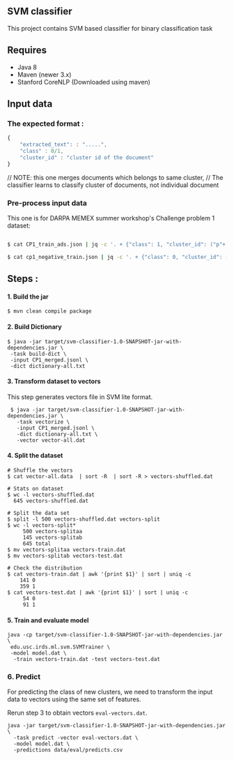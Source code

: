 ## SVM classifier
This project contains SVM based classifier for binary classification task


## Requires

+ Java 8
+ Maven  (newer 3.x)
+ Stanford CoreNLP (Downloaded using maven)


## Input data


### The expected format :

````js
{
    "extracted_text": : ".....",
    "class" : 0/1,
    "cluster_id" : "cluster id of the document"
}
````

// NOTE: this one merges documents which belongs to same cluster,
// The classifier learns to classify cluster of documents, not individual document

### Pre-process input data
This one is for DARPA MEMEX summer workshop's Challenge problem 1 dataset:

````bash

$ cat CP1_train_ads.json | jq -c '. + {"class": 1, "cluster_id": ("p"+.cluster_id)}' >> CP1_merged.jsonl

$ cat cp1_negative_train.json | jq -c '. + {"class": 0, "cluster_id": ("n"+.cluster_id)}' >> CP1_merged.jsonl

````



##  Steps :

#### 1. Build the jar

````
$ mvn clean compile package
````

#### 2. Build Dictionary

````
$ java -jar target/svm-classifier-1.0-SNAPSHOT-jar-with-dependencies.jar \
 -task build-dict \
 -input CP1_merged.jsonl \
 -dict dictionary-all.txt
````

#### 3. Transform dataset to vectors

This step generates vectors file in SVM lite format.

````
 $ java -jar target/svm-classifier-1.0-SNAPSHOT-jar-with-dependencies.jar \
   -task vectorize \
   -input CP1_merged.jsonl \
   -dict dictionary-all.txt \
   -vector vector-all.dat
````


#### 4. Split the dataset


```
# Shuffle the vectors
$ cat vector-all.data  | sort -R  | sort -R > vectors-shuffled.dat

# Stats on dataset
$ wc -l vectors-shuffled.dat
  645 vectors-shuffled.dat

# Split the data set
$ split -l 500 vectors-shuffled.dat vectors-split
$ wc -l vectors-split*
     500 vectors-splitaa
     145 vectors-splitab
     645 total
$ mv vectors-splitaa vectors-train.dat
$ mv vectors-splitab vectors-test.dat

# Check the distribution
$ cat vectors-train.dat | awk '{print $1}' | sort | uniq -c
    141 0
    359 1
$ cat vectors-test.dat | awk '{print $1}' | sort | uniq -c
     54 0
     91 1

```

#### 5. Train and evaluate model

````
java -cp target/svm-classifier-1.0-SNAPSHOT-jar-with-dependencies.jar \
 edu.usc.irds.ml.svm.SVMTrainer \
 -model model.dat \
  -train vectors-train.dat -test vectors-test.dat
````

### 6. Predict

For predicting the class of new clusters, we need to transform the input data to vectors using the same set of features.

Rerun step 3 to obtain vectors `eval-vectors.dat`.

```
java -jar target/svm-classifier-1.0-SNAPSHOT-jar-with-dependencies.jar \
  -task predict -vector eval-vectors.dat \
  -model model.dat \
  -predictions data/eval/predicts.csv
```
